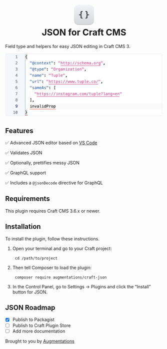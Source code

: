 <h1 align="center">
  <img src="./src/icon.svg" width="64" alt="logo" />
  <div>JSON for Craft CMS</div>
</h1>

Field type and helpers for easy JSON editing in Craft CMS 3.

<img src="./resources/screenshot-of-editor.png" alt="Screenshot of editor" />

## Features

✅ Advanced JSON editor based on [VS Code](https://code.visualstudio.com/)

✅ Validates JSON

✅ Optionally, prettifies messy JSON

✅ GraphQL support

✅ Includes a `@jsonDecode` directive for GraphQL

## Requirements

This plugin requires Craft CMS 3.6.x or newer.

## Installation

To install the plugin, follow these instructions.

1. Open your terminal and go to your Craft project:

        cd /path/to/project

2. Then tell Composer to load the plugin:

        composer require augmentations/craft-json

3. In the Control Panel, go to Settings → Plugins and click the “Install” button for JSON.

## JSON Roadmap

- [x] Publish to Packagist
- [ ] Publish to Craft Plugin Store 
- [ ] Add more documentation 

Brought to you by [Augmentations](https://github.com/augmentations)
